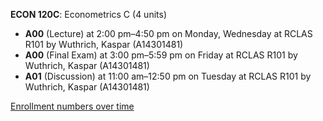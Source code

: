 **ECON 120C**: Econometrics C (4 units)

- **A00** (Lecture) at 2:00 pm–4:50 pm on Monday, Wednesday at RCLAS R101 by Wuthrich, Kaspar (A14301481)
- **A00** (Final Exam) at 3:00 pm–5:59 pm on Friday at RCLAS R101 by Wuthrich, Kaspar (A14301481)
- **A01** (Discussion) at 11:00 am–12:50 pm on Tuesday at RCLAS R101 by Wuthrich, Kaspar (A14301481)

[Enrollment numbers over time](./ECON120C.tsv)

